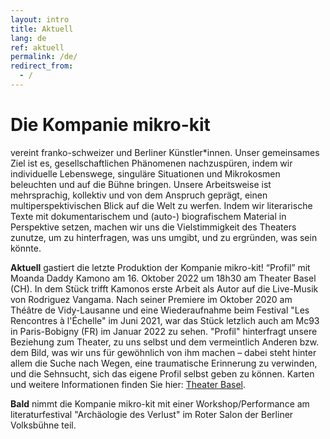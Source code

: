 ```yaml
---
layout: intro
title: Aktuell
lang: de
ref: aktuell
permalink: /de/
redirect_from:
  - /
---
```

# Die Kompanie mikro-kit
vereint franko-schweizer und Berliner Künstler\*innen. Unser gemeinsames Ziel ist es, gesellschaftlichen Phänomenen nachzuspüren, indem wir individuelle Lebenswege, singuläre Situationen und Mikrokosmen beleuchten und auf die Bühne bringen. Unsere Arbeitsweise ist mehrsprachig, kollektiv und von dem Anspruch geprägt, einen multiperspektivischen Blick auf die Welt zu werfen. Indem wir literarische Texte mit dokumentarischem und (auto-) biografischem Material in Perspektive setzen, machen wir uns die Vielstimmigkeit des Theaters zunutze, um zu hinterfragen, was uns umgibt, und zu ergründen, was sein könnte.  


**Aktuell** gastiert die letzte Produktion der Kompanie mikro-kit! “Profil” mit Moanda Daddy Kamono am 16. Oktober 2022 um 18h30 am Theater Basel (CH). In dem Stück trifft Kamonos erste Arbeit als Autor auf die Live-Musik von Rodriguez Vangama. Nach seiner Premiere im Oktober 2020 am Théâtre de Vidy-Lausanne und eine Wiederaufnahme beim Festival "Les Rencontres à l'Échelle" im Juni 2021, war das Stück letzlich auch am Mc93 in Paris-Bobigny (FR) im Januar 2022 zu sehen. "Profil" hinterfragt unsere Beziehung zum Theater, zu uns selbst und dem vermeintlich Anderen bzw. dem Bild, was wir uns für gewöhnlich von ihm machen – dabei steht hinter allem die Suche nach Wegen, eine traumatische Erinnerung zu verwinden, und die Sehnsucht, sich das eigene Profil selbst geben zu können. Karten und weitere Informationen finden Sie hier: [Theater Basel](https://www.theater-basel.ch/de/profil_fr).


**Bald** 
nimmt die Kompanie mikro-kit mit einer Workshop/Performance am literaturfestival "Archäologie des Verlust" im Roter Salon der Berliner Volksbühne teil. 


